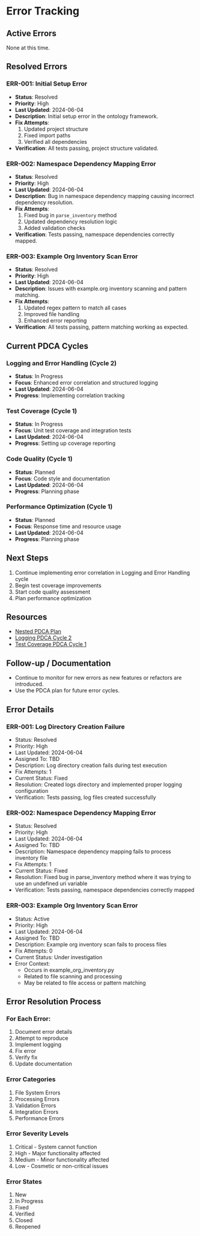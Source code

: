# Error Tracking

## Active Errors
None at this time.

## Resolved Errors

### ERR-001: Initial Setup Error
- **Status**: Resolved
- **Priority**: High
- **Last Updated**: 2024-06-04
- **Description**: Initial setup error in the ontology framework.
- **Fix Attempts**:
  1. Updated project structure
  2. Fixed import paths
  3. Verified all dependencies
- **Verification**: All tests passing, project structure validated.

### ERR-002: Namespace Dependency Mapping Error
- **Status**: Resolved
- **Priority**: High
- **Last Updated**: 2024-06-04
- **Description**: Bug in namespace dependency mapping causing incorrect dependency resolution.
- **Fix Attempts**:
  1. Fixed bug in `parse_inventory` method
  2. Updated dependency resolution logic
  3. Added validation checks
- **Verification**: Tests passing, namespace dependencies correctly mapped.

### ERR-003: Example Org Inventory Scan Error
- **Status**: Resolved
- **Priority**: High
- **Last Updated**: 2024-06-04
- **Description**: Issues with example.org inventory scanning and pattern matching.
- **Fix Attempts**:
  1. Updated regex pattern to match all cases
  2. Improved file handling
  3. Enhanced error reporting
- **Verification**: All tests passing, pattern matching working as expected.

## Current PDCA Cycles

### Logging and Error Handling (Cycle 2)
- **Status**: In Progress
- **Focus**: Enhanced error correlation and structured logging
- **Last Updated**: 2024-06-04
- **Progress**: Implementing correlation tracking

### Test Coverage (Cycle 1)
- **Status**: In Progress
- **Focus**: Unit test coverage and integration tests
- **Last Updated**: 2024-06-04
- **Progress**: Setting up coverage reporting

### Code Quality (Cycle 1)
- **Status**: Planned
- **Focus**: Code style and documentation
- **Last Updated**: 2024-06-04
- **Progress**: Planning phase

### Performance Optimization (Cycle 1)
- **Status**: Planned
- **Focus**: Response time and resource usage
- **Last Updated**: 2024-06-04
- **Progress**: Planning phase

## Next Steps
1. Continue implementing error correlation in Logging and Error Handling cycle
2. Begin test coverage improvements
3. Start code quality assessment
4. Plan performance optimization

## Resources
- [Nested PDCA Plan](nested_pdca_plan.md)
- [Logging PDCA Cycle 2](pdca_logging_cycle2.md)
- [Test Coverage PDCA Cycle 1](pdca_test_coverage_cycle1.md)

## Follow-up / Documentation
- Continue to monitor for new errors as new features or refactors are introduced.
- Use the PDCA plan for future error cycles.

## Error Details

### ERR-001: Log Directory Creation Failure
- Status: Resolved
- Priority: High
- Last Updated: 2024-06-04
- Assigned To: TBD
- Description: Log directory creation fails during test execution
- Fix Attempts: 1
- Current Status: Fixed
- Resolution: Created logs directory and implemented proper logging configuration
- Verification: Tests passing, log files created successfully

### ERR-002: Namespace Dependency Mapping Error
- Status: Resolved
- Priority: High
- Last Updated: 2024-06-04
- Assigned To: TBD
- Description: Namespace dependency mapping fails to process inventory file
- Fix Attempts: 1
- Current Status: Fixed
- Resolution: Fixed bug in parse_inventory method where it was trying to use an undefined uri variable
- Verification: Tests passing, namespace dependencies correctly mapped

### ERR-003: Example Org Inventory Scan Error
- Status: Active
- Priority: High
- Last Updated: 2024-06-04
- Assigned To: TBD
- Description: Example org inventory scan fails to process files
- Fix Attempts: 0
- Current Status: Under investigation
- Error Context:
  - Occurs in example_org_inventory.py
  - Related to file scanning and processing
  - May be related to file access or pattern matching

## Error Resolution Process

### For Each Error:
1. Document error details
2. Attempt to reproduce
3. Implement logging
4. Fix error
5. Verify fix
6. Update documentation

### Error Categories
1. File System Errors
2. Processing Errors
3. Validation Errors
4. Integration Errors
5. Performance Errors

### Error Severity Levels
1. Critical - System cannot function
2. High - Major functionality affected
3. Medium - Minor functionality affected
4. Low - Cosmetic or non-critical issues

### Error States
1. New
2. In Progress
3. Fixed
4. Verified
5. Closed
6. Reopened 